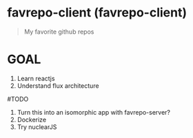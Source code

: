 
# favrepo-client (favrepo-client)

> My favorite github repos

# GOAL

1. Learn reactjs
2. Understand flux architecture


#TODO
1. Turn this into an isomorphic app with favrepo-server?
2. Dockerize 
3. Try nuclearJS

